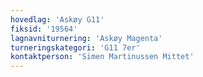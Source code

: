 ```yaml
---
hovedlag: 'Askøy G11'
fiksid: '19564'
lagnavniturnering: 'Askøy Magenta'
turneringskategori: 'G11 7er'
kontaktperson: 'Simen Martinussen Mittet'
---
```

